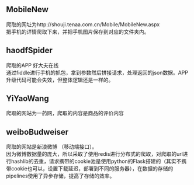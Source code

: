 ## MobileNew 
爬取的网址为http://shouji.tenaa.com.cn/Mobile/MobileNew.aspx <br>
把手机的详情爬取下来，并把手机图片保存到对应的文件夹内。
## haodfSpider
爬取的APP 好大夫在线<br>
通过fiddle进行手机的抓包，拿到参数然后拼接请求，处理返回的json数据。APP升级代码可能会失效，但整体逻辑还是一样的。
## YiYaoWang
爬取的网站为一药网，爬取的内容是商品的评价内容

## weiboBudweiser
爬取的网站是新浪微博 （移动端接口）。<br>
因为微博数据量的庞大，所以采取了使用redis进行分布式的爬取，对爬取的url进行hashlib的去重，请求携带的cookie池是使用python的Flask搭建的（其实不携带cookie也可以，设置下载延迟，部署到不同的服务器），在数据的存储的pipelines使用了异步存储，提高了存储的效率。<br>

